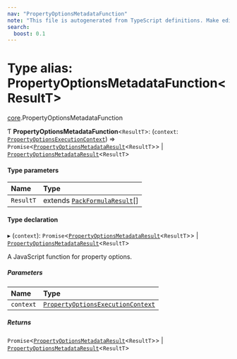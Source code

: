 ```yaml
---
nav: "PropertyOptionsMetadataFunction"
note: "This file is autogenerated from TypeScript definitions. Make edits to the comments in the TypeScript file and then run `make docs` to regenerate this file."
search:
  boost: 0.1
---
```

# Type alias: PropertyOptionsMetadataFunction<ResultT\>

[core](../modules/core.md).PropertyOptionsMetadataFunction

Ƭ **PropertyOptionsMetadataFunction**<`ResultT`\>: (`context`: [`PropertyOptionsExecutionContext`](../interfaces/core.PropertyOptionsExecutionContext.md)) => `Promise`<[`PropertyOptionsMetadataResult`](core.PropertyOptionsMetadataResult.md)<`ResultT`\>\> \| [`PropertyOptionsMetadataResult`](core.PropertyOptionsMetadataResult.md)<`ResultT`\>

#### Type parameters

| Name | Type |
| :------ | :------ |
| `ResultT` | extends [`PackFormulaResult`](core.PackFormulaResult.md)[] |

#### Type declaration

▸ (`context`): `Promise`<[`PropertyOptionsMetadataResult`](core.PropertyOptionsMetadataResult.md)<`ResultT`\>\> \| [`PropertyOptionsMetadataResult`](core.PropertyOptionsMetadataResult.md)<`ResultT`\>

A JavaScript function for property options.

##### Parameters

| Name | Type |
| :------ | :------ |
| `context` | [`PropertyOptionsExecutionContext`](../interfaces/core.PropertyOptionsExecutionContext.md) |

##### Returns

`Promise`<[`PropertyOptionsMetadataResult`](core.PropertyOptionsMetadataResult.md)<`ResultT`\>\> \| [`PropertyOptionsMetadataResult`](core.PropertyOptionsMetadataResult.md)<`ResultT`\>
